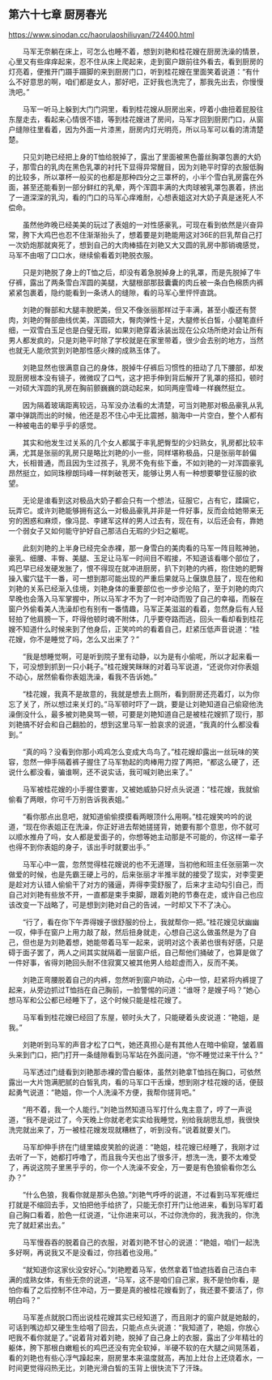 ## 第六十七章 厨房春光

https://www.sinodan.cc/haorulaoshiliuyan/724400.html

　　马军无奈躺在床上，可怎么也睡不着，想到刘艳和桂花嫂在厨房洗澡的情景，心里又有些痒痒起来，忍不住从床上爬起来，走到窗户跟前往外看去，看到厨房的灯亮着，便推开门蹑手蹑脚的来到厨房门口，听到桂花嫂在里面笑着说道：“有什么不好意思的啊，咱们都是女人，那好吧，正好我也洗完了，那我先出去，你慢慢洗吧。”

　　马军一听马上躲到大门门洞里，看到桂花嫂从厨房出来，哼着小曲扭着屁股往东屋走去，看起来心情很不错，等到桂花嫂进了房间，马军才回到厨房门口，从窗户缝隙往里看着，因为外面一片漆黑，厨房内灯光明亮，所以马军可以看的清清楚楚。

　　只见刘艳已经把上身的T恤给脱掉了，露出了里面被黑色蕾丝胸罩包裹的大奶子，那雪白的乳肉在黑色乳罩的衬托下显得异常醒目，因为刘艳平时穿的衣服低胸的比较多，所以罩杯一般买的也都是那种四分之三罩杯的，小半个雪白乳房露在外面，甚至还能看到一部分鲜红的乳晕，两个浑圆丰满的大肉球被乳罩包裹着，挤出了一道深深的乳沟，看的门口的马军心痒难耐，心想表姐这对大奶子真是迷死人不偿命。

　　虽然他昨晚已经美美的玩过了表姐的一对性感豪乳，可现在看到依然是兴奋异常，胯下大鸡巴也忍不住渐渐抬头了，想着要是刘艳能用这对36E的巨乳帮自己打一次奶炮那就爽死了，想到自己的大肉棒插在刘艳又大又圆的乳房中那销魂感觉，马军不由咽了口口水，继续偷看着刘艳脱衣服。

　　只是刘艳脱了身上的T恤之后，却没有着急脱掉身上的乳罩，而是先脱掉了牛仔裤，露出了两条雪白浑圆的美腿，大腿根部那鼓囊囊的肉丘被一条白色棉质内裤紧紧包裹着，隐约能看到一条诱人的缝隙，看的马军心里怦怦直跳。

　　刘艳的臀部和大腿丰腴肥美，但又不像张丽那样过于丰满，甚至小腹还有赘肉，刘艳的臀部曲线优美，浑圆硕大，臀肉弹性十足，大腿修长白皙，小腿笔直纤细，一双雪白玉足也是白璧无瑕，如果刘艳穿着泳装出现在公众场所绝对会让所有男人都发疯的，只是刘艳平时除了学校就是在家里带着，很少会去别的地方，当然也就无人能欣赏到刘艳那性感火辣的成熟玉体了。

　　刘艳显然也很满意自己的身体，脱掉牛仔裤后习惯性的扭动了几下腰部，却发现厨房根本没有镜子，微微叹了口气，这才把手伸到背后解开了乳罩的搭扣，顿时一对硕大浑圆的乳房在胸前颤巍巍的跳动起来，如同两座雪峰一样巍然挺立。

　　因为隔着玻璃距离较远，马军没办法看的太清楚，可当刘艳那对极品豪乳从乳罩中弹跳而出的时候，他还是忍不住心中无比震撼，脑海中一片空白，整个人都有一种被电击的晕乎乎的感觉。

　　其实和他发生过关系的几个女人都属于丰乳肥臀型的少妇熟女，乳房都比较丰满，尤其是张丽的乳房只是略比刘艳的小一些，同样堪称极品，只是张丽年龄偏大，长相普通，而且因为生过孩子，乳房不免有些下垂，不如刘艳的一对浑圆豪乳昂然挺立，如同珠穆朗玛峰一样刺破苍天，能够让男人有一种想要攀登征服的欲望。

　　无论是谁看到这对极品大奶子都会只有一个想法，征服它，占有它，蹂躏它，玩弄它。或许刘艳能够拥有这么一对极品豪乳并非是一件好事，反而会给她带来无穷的困惑和麻烦，像冯昆、李建军这样的男人过去有，现在有，以后还会有，靠她一个弱女子又如何能守护好自己那洁白无瑕的少妇之躯呢。

　　此刻刘艳的上半身已经完全赤裸，那一身雪白的美肉看的马军一阵目眩神驰，豪乳、细腰、丰臀、美腿、玉足让马军一时间目不暇接，不知道该看哪个部位了，鸡巴早已经发硬发胀了，恨不得现在就冲进厨房，扒下刘艳的内裤，抱住她的肥臀操入蜜穴猛干一番，可一想到那可能出现的严重后果就马上偃旗息鼓了，现在他和刘艳的关系已经渐入佳境，刘艳身体的重要部位也一步步沦陷了，至于刘艳的肉穴早晚也会落入马军掌握中，所以马军才不为了一时冲动而毁了自己的幸福，而躲在窗户外偷看美人洗澡却也有别有一番情趣，马军正美滋滋的看着，忽然身后有人轻轻拍了他肩膀一下，吓得他顿时魂不附体，几乎要夺路而逃，回头一看却看到桂花嫂不知道什么时候来到了他身后，正笑吟吟的看着自己，赶紧压低声音说道：“桂花嫂，你不是睡觉了吗，怎么又出来了？”

　　“我是想睡觉啊，可是听到院子里有动静，以为是有小偷呢，所以才起来看一下，可没想到抓到一只小耗子。”桂花嫂笑眯眯的对着马军说道，“还说你对你表姐不动心，居然偷看你表姐洗澡，看我不告诉她。”

　　“桂花嫂，我真不是故意的，我就是想去上厕所，看到厨房还亮着灯，以为你忘了关了，所以想过来关灯的。”马军顿时吓了一跳，要是让刘艳知道自己偷窥他洗澡倒没什么，最多被刘艳臭骂一顿，可要是刘艳知道自己是被桂花嫂抓了现行，那刘艳搞不好会和自己翻脸的，想到这里马军一脸哀求的说道，“我真的什么都没看到。”

　　“真的吗？没看到你那小鸡鸡怎么变成大鸟鸟了。”桂花嫂却露出一丝玩味的笑容，忽然一伸手隔着裤子握住了马军勃起的肉棒用力捏了两把，“都这么硬了，还说什么都没看，骗谁啊，还不说实话，我可喊刘艳出来了。”

　　马军被桂花嫂的小手握住要害，又被她威胁只好点头说道：“桂花嫂，我就偷偷看了两眼，你可千万别告诉我表姐。”

　　“看你那点出息吧，就知道偷偷摸摸看两眼顶什么用啊。”桂花嫂笑吟吟的说道，“现在你表姐正在洗澡，你正好进去帮她搓搓背，她要有那个意思，你不就可以顺水推舟了吗，女人都是爱面子的，你想等她主动那是不可能的，你这样一辈子也得不到你表姐的身子，该出手时就要出手。”

　　马军心中一震，忽然觉得桂花嫂说的也不无道理，当初他和班主任张丽第一次做爱的时候，也是先霸王硬上弓的，后来张丽才半推半就的接受了现实，对李雯更是趁对方认错人偷偷干了对方的骚逼，弄得李雯舒服了，后来才主动勾引自己，而自己对刘艳有些放不开，一直都是束手束脚，跟着刘艳的节奏在走，或许自己也应该改变一下战略了，可是想到刘艳对自己的告诫，一时却又下不了决心。

　　“行了，看在你下午弄得嫂子很舒服的份上，我就帮你一把。”桂花嫂见状幽幽一叹，伸手在窗户上用力敲了敲，然后扭身就走，心想自己这么做虽然是为了自己，但也是为刘艳着想，她能带着马军一起来，说明对这个表弟也很有好感，只是碍于面子罢了，两人之间其实就隔着一层窗户纸，自己帮他们捅破了，也算是做了一件好事，省得刘艳回头耐不住寂寞又被其他男人给趁虚而入，反而不美。

　　刘艳正弯腰脱着自己的内裤，忽然听到窗户响动，心中一惊，赶紧将内裤提了起来，从旁边抓过T恤挡在自己胸前，一脸警惕的问道：“谁呀？是嫂子吗？”她心想马军和公公都已经睡下了，这个时候只能是桂花嫂了。

　　马军看到桂花嫂已经回了东屋，顿时头大了，只能硬着头皮说道：“艳姐，是我。”

　　刘艳听到马军的声音才松了口气，她还真担心是有其他人在暗中偷窥，皱着眉头来到门口，把门打开一条缝隙看到马军站在外面问道，“你不睡觉过来干什么？”

　　马军透过门缝看到刘艳那赤裸的雪白躯体，虽然刘艳拿T恤挡在胸口，可依然露出一大片饱满肥腻的白皙乳肉，看的马军口干舌燥，想到刚才桂花嫂的话，便鼓起勇气说道：“艳姐，你一个人洗澡不方便，我帮你搓背吧。”

　　“用不着，我一个人能行。”刘艳当然知道马军打什么鬼主意了，哼了一声说道，“我不是说过了，今天晚上你就老老实实给我睡觉，别给我胡思乱想，我很快洗完就出来了，万一被桂花嫂发现就糟糕了，听到没有。”说着就要关门。

　　马军却伸手挤在门缝里嬉皮笑脸的说道：“艳姐，桂花嫂已经睡了，我刚才过去听了一下，她都打呼噜了，而且我今天也出了很多汗，想洗一洗，要不太难受了，再说这院子里黑乎乎的，你一个人洗澡不安全，万一要是有色狼偷看你怎么办？”

　　“什么色狼，我看你就是那头色狼。”刘艳气呼呼的说道，不过看到马军死缠烂打就是不缩回去手，又怕把他手给挤了，只能无奈打开门让他进来，看到马军盯着自己胸口看着，脸色一红说道，“让你进来可以，不过你洗你的，我洗我的，你洗完了就赶紧出去。”

　　马军慢吞吞的脱着自己的衣服，对着刘艳不甘心的说道：“艳姐，咱们一起洗多好啊，再说我又不是没看过，你挡着也没用。”

　　“就知道你这家伙没安好心。”刘艳瞪着马军，依然拿着T恤遮挡着自己洁白丰满的成熟女体，有些无奈的说道，“马军，这不是咱们自己家，我不是怕你看，是怕你看了之后控制不住冲动，万一要是真的被桂花嫂看到了，我还要不要活了，你明白吗？”

　　马军差点就脱口而出说桂花嫂其实已经知道了，而且刚才的窗户就是她敲的，可话到嘴边却又硬生生给咽了回去，只能点点头说道：“我知道了，艳姐，你放心吧我不看你就是了。”说着背对着刘艳，脱掉了自己身上的衣服，露出了少年精壮的躯体，胯下那根白嫩粗长的鸡巴还没有完全软掉，半硬不软的在大腿之间晃荡着，看的刘艳也有些心浮气躁起来，厨房里本来温度就高，再加上灶台上还烧着水，一时间更觉得闷热无比，刘艳光滑白皙的玉背上很快流下了汗珠。

